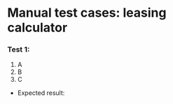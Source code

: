 Manual test cases: leasing calculator
================================
### Test 1: 
1. A
2. B
3. C
- Expected result: